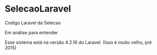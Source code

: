 # SelecaoLaravel

Codigo Laravel da Selecao

Em análise para entender

Esse sistema está na versão 4.2.16 do Laravel.
(Isso é muito velho, pré 2015)

